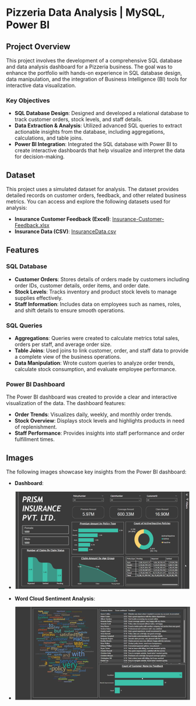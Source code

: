 # Pizzeria Data Analysis | MySQL, Power BI

## Project Overview
This project involves the development of a comprehensive SQL database and data analysis dashboard for a Pizzeria business. The goal was to enhance the portfolio with hands-on experience in SQL database design, data manipulation, and the integration of Business Intelligence (BI) tools for interactive data visualization.

### Key Objectives
- **SQL Database Design**: Designed and developed a relational database to track customer orders, stock levels, and staff details.
- **Data Extraction & Analysis**: Utilized advanced SQL queries to extract actionable insights from the database, including aggregations, calculations, and table joins.
- **Power BI Integration**: Integrated the SQL database with Power BI to create interactive dashboards that help visualize and interpret the data for decision-making.

## Dataset
This project uses a simulated dataset for analysis. The dataset provides detailed records on customer orders, feedback, and other related business metrics. You can access and explore the following datasets used for analysis:

- **Insurance Customer Feedback (Excel)**: [Insurance-Customer-Feedback.xlsx](https://github.com/m0hit5/Insurance-Data-Analysis/blob/main/Insurance-Customer-Feedback.xlsx)
- **Insurance Data (CSV)**: [InsuranceData.csv](https://github.com/m0hit5/Insurance-Data-Analysis/blob/main/InsuranceData.csv)

## Features
### SQL Database
- **Customer Orders**: Stores details of orders made by customers including order IDs, customer details, order items, and order date.
- **Stock Levels**: Tracks inventory and product stock levels to manage supplies effectively.
- **Staff Information**: Includes data on employees such as names, roles, and shift details to ensure smooth operations.

### SQL Queries
- **Aggregations**: Queries were created to calculate metrics total sales, orders per staff, and average order size.
- **Table Joins**: Used joins to link customer, order, and staff data to provide a complete view of the business operations.
- **Data Manipulation**: Wrote custom queries to analyze order trends, calculate stock consumption, and evaluate employee performance.

### Power BI Dashboard
The Power BI dashboard was created to provide a clear and interactive visualization of the data. The dashboard features:
- **Order Trends**: Visualizes daily, weekly, and monthly order trends.
- **Stock Overview**: Displays stock levels and highlights products in need of replenishment.
- **Staff Performance**: Provides insights into staff performance and order fulfillment times.

## Images
The following images showcase key insights from the Power BI dashboard:

- **Dashboard**:

- ![Dashboard](images/dashboard.png)

-  **Word Cloud Sentiment Analysis**:
  
- ![Sentiment Analysis](images/sentiment.png)


